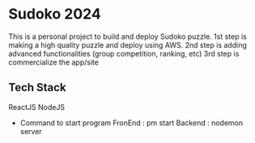 # Sudoko 2024

This is a personal project to build and deploy Sudoko puzzle.
1st step is making a high quality puzzle and deploy using AWS.
2nd step is adding advanced functionalities (group competition, ranking, etc)
3rd step is commercialize the app/site

## Tech Stack
ReactJS
NodeJS


- Command to start program
  FronEnd : pm start
  Backend : nodemon server 